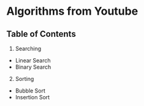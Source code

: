 # Algorithms from Youtube

## Table of Contents
1. Searching
* Linear Search
* Binary Search

2. Sorting
* Bubble Sort
* Insertion Sort
